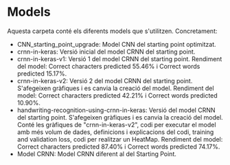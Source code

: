 # Models

Aquesta carpeta conté els diferents models que s'utilitzen. Concretament:
- CNN_starting_point_upgrade: Model CNN del starting point optimitzat.
- crnn-in-keras: Versió inicial del model CRNN del starting point. 
- crnn-in-keras-v1: Versió 1 del model CRNN del starting point. Rendiment del model: Correct characters predicted 55.46% i Correct words predicted 15.17%.
- crnn-in-keras-v2: Versió 2 del model CRNN del starting point. S'afegeixen gràfiques i es canvia la creació del model. Rendiment del model: Correct characters predicted 42.21% i Correct words predicted 10.90%.
- handwriting-recognition-using-crnn-in-keras: Versió del model CRNN del starting point. S'afegeixen gràfiques i es canvia la creació del model. Conté les gràfiques de "crnn-in-keras-v2", codi per executar el model amb més volum de dades, definicions i explicacions del codi, training and validation loss, codi per realitzar un HeatMap. Rendiment del model: Correct characters predicted 87.40% i Correct words predicted 74.17%.
- Model CRNN: Model CRNN diferent al del Starting Point.
